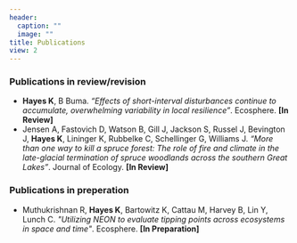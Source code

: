 ```yaml
---
header:
  caption: ""
  image: ""
title: Publications
view: 2
---
```

### Publications in review/revision

- **Hayes K**, B Buma. *“Effects of short-interval disturbances continue to accumulate, overwhelming variability in local resilience”*. Ecosphere. **[In Review]**
- Jensen A, Fastovich D, Watson B, Gill J, Jackson S, Russel J, Bevington J, **Hayes K**, Lininger K, Rubbelke C, Schellinger G, Williams J. *“More than one way to kill a spruce forest: The role of fire and climate in the late-glacial termination of spruce woodlands across the southern Great Lakes”*. Journal of Ecology. **[In Review]**

### Publications in preperation
- Muthukrishnan R, **Hayes K**, Bartowitz K, Cattau M, Harvey B, Lin Y, Lunch C. *"Utilizing NEON to evaluate tipping points across ecosystems in space and time"*. Ecosphere. **[In Preparation]**

